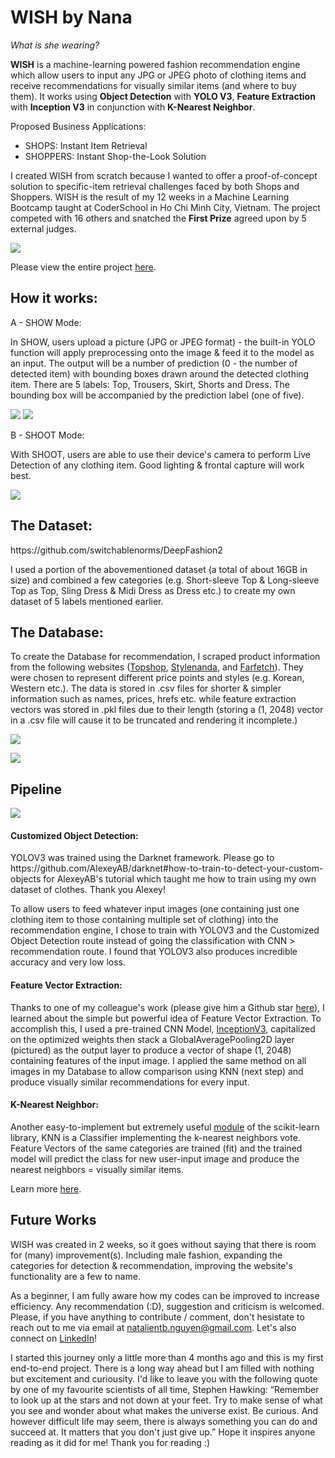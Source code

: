 # WISH by Nana 
*What is she wearing?*

**WISH** is a machine-learning powered fashion recommendation engine which allow users to input any JPG or JPEG photo of clothing items and receive recommendations for visually similar items (and where to buy them). It works using **Object Detection** with **YOLO V3**, **Feature Extraction** with **Inception V3** in conjunction with **K-Nearest Neighbor**. 

Proposed Business Applications: 

- SHOPS: Instant Item Retrieval 
- SHOPPERS: Instant Shop-the-Look Solution

I created WISH from scratch because I wanted to offer a proof-of-concept solution to specific-item retrieval challenges faced by both Shops and Shoppers. WISH is the result of my 12 weeks in a Machine Learning Bootcamp taught at CoderSchool in Ho Chi Minh City, Vietnam. The project competed with 16 others and snatched the **First Prize** agreed upon by 5 external judges. 

![](https://i.imgur.com/6kww597.png)

Please view the entire project [here](https://www.beautiful.ai/player/-M19TNQ-3mBssQUbIK53).

<h2> How it works: </h2> 

A - SHOW Mode: 

In SHOW, users upload a picture (JPG or JPEG format) - the built-in YOLO function will apply preprocessing onto the image & feed it to the model as an input. The output will be a number of prediction (0 - the number of detected item) with bounding boxes drawn around the detected clothing item. There are 5 labels: Top, Trousers, Skirt, Shorts and Dress. The bounding box will be accompanied by the prediction label (one of five). 

![](https://i.imgur.com/fr8KJhU.jpg)
![](https://i.imgur.com/SS4I10b.jpg)


B - SHOOT Mode: 

With SHOOT, users are able to use their device's camera to perform Live Detection of any clothing item. Good lighting & frontal capture will work best. 

![](https://i.imgur.com/G6y0EYS.jpg)

<h2> The Dataset: </h2> 
https://github.com/switchablenorms/DeepFashion2

I used a portion of the abovementioned dataset (a total of about 16GB in size) and combined a few categories (e.g. Short-sleeve Top & Long-sleeve Top as Top, Sling Dress & Midi Dress as Dress etc.) to create my own dataset of 5 labels mentioned earlier. 

<h2> The Database: </h2>

To create the Database for recommendation, I scraped product information from the following websites ([Topshop](https://www.topshop.com/), [Stylenanda](https://en.stylenanda.com/), and [Farfetch](https://www.farfetch.com/vn/)). They were chosen to represent different price points and styles (e.g. Korean, Western etc.). The data is stored in .csv files for shorter & simpler information such as names, prices, hrefs etc. while feature extraction vectors was stored in .pkl files due to their length (storing a (1, 2048) vector in a .csv file will cause it to be truncated and rendering it incomplete.) 

![](https://i.imgur.com/2IBFiQY.jpg)

![](https://i.imgur.com/LeCOnuS.jpg)

<h2> Pipeline </h2> 

![](https://i.imgur.com/HVJzgdt.jpg)

<h4>Customized Object Detection:</h4> YOLOV3 was trained using the Darknet framework. Please go to https://github.com/AlexeyAB/darknet#how-to-train-to-detect-your-custom-objects for AlexeyAB's tutorial which taught me how to train using my own dataset of clothes. Thank you Alexey! 

To allow users to feed whatever input images (one containing just one clothing item to those containing multiple set of clothing) into the recommendation engine, I chose to train with YOLOV3 and the Customized Object Detection route instead of going the classification with CNN > recommendation route. I found that YOLOV3 also produces incredible accuracy and very low loss. 

<h4> Feature Vector Extraction: </h4> 

Thanks to one of my colleague's work (please give him a Github star [here](https://github.com/jodythai/nozama-recommendation-system)), I learned about the simple but powerful idea of Feature Vector Extraction. To accomplish this, I used a pre-trained CNN Model, [InceptionV3](https://github.com/keras-team/keras-applications/blob/master/keras_applications/inception_v3.py), capitalized on the optimized weights then stack a GlobalAveragePooling2D layer (pictured) as the output layer to produce a vector of shape (1, 2048) containing features of the input image. I applied the same method on all images in my Database to allow comparison using KNN (next step) and produce visually similar recommendations for every input. 

<h4> K-Nearest Neighbor: </h4> 

Another easy-to-implement but extremely useful [module](https://scikit-learn.org/stable/modules/generated/sklearn.neighbors.KNeighborsClassifier.html#sklearn.neighbors.KNeighborsClassifier) of the scikit-learn library, KNN is a Classifier implementing the k-nearest neighbors vote. Feature Vectors of the same categories are trained (fit) and the trained model will predict the class for new user-input image and produce the nearest neighbors = visually similar items. 

Learn more [here](https://scikit-learn.org/stable/modules/generated/sklearn.neighbors.KNeighborsClassifier.html#sklearn.neighbors.KNeighborsClassifier). 

<h2> Future Works </h2> 

WISH was created in 2 weeks, so it goes without saying that there is room for (many) improvement(s). Including male fashion, expanding the categories for detection & recommendation, improving the website's functionality are a few to name. 

As a beginner, I am fully aware how my codes can be improved to increase efficiency. Any recommendation (:D), suggestion and criticism is welcomed. Please, if you have anything to contribute / comment, don't hesistate to reach out to me via email at natalientb.nguyen@gmail.com. Let's also connect on [LinkedIn](https://www.linkedin.com/in/nnatalienguyen/)! 

I started this journey only a little more than 4 months ago and this is my first end-to-end project. There is a long way ahead but I am filled with nothing but excitement and curiousity. I'd like to leave you with the following quote by one of my favourite scientists of all time, Stephen Hawking: “Remember to look up at the stars and not down at your feet. Try to make sense of what you see and wonder about what makes the universe exist. Be curious. And however difficult life may seem, there is always something you can do and succeed at. It matters that you don't just give up.” Hope it inspires anyone reading as it did for me! Thank you for reading :) 





















